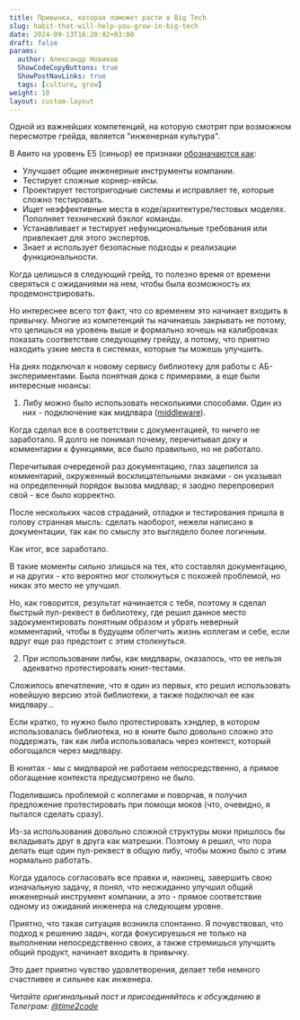 ```yaml
---
title: Привычка, которая поможет расти в Big Tech  
slug: habit-that-will-help-you-grow-in-big-tech                 
date: 2024-09-13T16:20:02+03:00
draft: false                                 
params:
  author: Александр Новиков                  
  ShowCodeCopyButtons: true
  ShowPostNavLinks: true
  tags: [culture, grow]         
weight: 10
layout: custom-layout
---
```


Одной из важнейших компетенций, на которую смотрят при возможном пересмотре грейда, является "инженерная культура". 

В Авито на уровень E5 (синьор) ее признаки [обозначаются как](https://github.com/avito-tech/playbook/blob/master/developer-profile.md#e5):

- Улучшает общие инженерные инструменты компании.
- Тестирует сложные корнер-кейсы.
- Проектирует тестопригодные системы и исправляет те, которые сложно тестировать.
- Ищет неэффективные места в коде/архитектуре/тестовых моделях. Пополняет технический бэклог команды.
- Устанавливает и тестирует нефункциональные требования или привлекает для этого экспертов.
- Знает и использует безопасные подходы к реализации функциональности.

Когда целишься в следующий грейд, то полезно время от времени сверяться с ожиданиями на нем, чтобы была возможность их продемонстрировать.

Но интереснее всего тот факт, что со временем это начинает входить в привычку. Многие из компетенций ты начинаешь закрывать не потому, что целишься на уровень выше и формально хочешь на калибровках показать соответствие следующему грейду, а потому, что приятно находить узкие места в системах, которые ты можешь улучшить.

На днях подключал к новому сервису библиотеку для работы с АБ-экспериментами. Была понятная дока с примерами, а еще были интересные нюансы:

1. Либу можно было использовать несколькими способами. Один из них - подключение как мидлвара ([middleware](https://ru.wikipedia.org/wiki/%D0%A1%D0%B2%D1%8F%D0%B7%D1%83%D1%8E%D1%89%D0%B5%D0%B5_%D0%BF%D1%80%D0%BE%D0%B3%D1%80%D0%B0%D0%BC%D0%BC%D0%BD%D0%BE%D0%B5_%D0%BE%D0%B1%D0%B5%D1%81%D0%BF%D0%B5%D1%87%D0%B5%D0%BD%D0%B8%D0%B5)). 

Когда сделал все в соответствии с документацией, то ничего не заработало. Я долго не понимал почему, перечитывал доку и комментарии к функциями, все было правильно, но не работало. 

Перечитывая очереденой раз документацию, глаз зацепился за комментарий, окруженный восклицательными знаками - он указывал на определенный порядок вызова мидлвар; я заодно перепроверил свой - все было корректно.

После нескольких часов страданий, отладки и тестирования пришла в голову странная мысль: сделать наоборот, нежели написано в документации, так как по смыслу это выглядело более логичным. 

Как итог, все заработало. 
 
В такие моменты сильно злишься на тех, кто составлял документацию, и на других - кто вероятно мог столкнуться с похожей проблемой, но никак это место не улучшил. 

Но, как говорится, результат начинается с тебя, поэтому я сделал быстрый пул-реквест в библиотеку, где решил данное место задокументировать понятным образом и убрать неверный комментарий, чтобы в будущем облегчить жизнь коллегам и себе, если вдруг еще раз предстоит с этим столкнуться.

2. При использовании либы, как мидлвары, оказалось, что ее нельзя адекватно протестировать юнит-тестами. 

Сложилось впечатление, что я один из первых, кто решил использовать новейшую версию этой библиотеки, а также подключал ее как мидлвару... 

Если кратко, то нужно было протестировать хэндлер, в котором использовалась библиотека, но в юните было довольно сложно это поддержать, так как либа использовалась через контекст, который обогощался через мидлвару. 

В юнитах - мы с мидлварой не работаем непосредственно, а прямое обогащение контекста предусмотрено не было. 

Поделившись проблемой с коллегами и поворчав, я получил предложение протестировать при помощи моков (что, очевидно, я пытался сделать сразу). 

Из-за использования довольно сложной структуры моки пришлось бы вкладывать друг в друга как матрешки. Поэтому я решил, что пора делать еще один пул-реквест в общую либу, чтобы можно было с этим нормально работать. 

Когда удалось согласовать все правки и, наконец, завершить свою изначальную задачу, я понял, что неожиданно улучшил общий инженерный инструмент компании, а это - прямое соответствие одному из ожиданий инженера на следующем уровне.

Приятно, что такая ситуация возникла спонтанно. Я почувствовал, что подход к решению задач, когда фокусируешься не только на выполнении непосредственно своих, а также стремишься улучшить общий продукт, начинает входить в привычку. 

Это дает приятно чувство удовлетворения, делает тебя немного счастливее и сильнее как инженера.

*Читайте оригинальный пост и присоединяйтесь к обсуждению в Телеграм: [@time2code](https://t.me/time2code/300)*